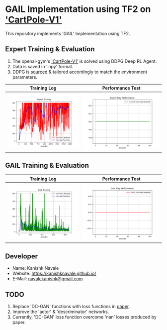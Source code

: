 # GAIL Implementation using TF2 on ['CartPole-V1'](https://gym.openai.com/envs/CartPole-v1/)
This repository implements 'GAIL' Implementation using TF2.

## Expert Training & Evaluation
1. The openai-gym's ['CartPole-V1'](https://gym.openai.com/envs/CartPole-v1/) is solved using DDPG Deep RL Agent.
2. Data is saved in '.npy' format.
3. DDPG is [sourced](https://github.com/KanishkNavale/Trajectory-Planning-using-HER-and-Reward-Engineering/blob/master/HER/ddpg.py) & tailored accordingly to match the environment parameters.

|Training Log|Performance Test|
|:---:|:---:|
|<img src="Expert/data/Expert Training.png" width="400">|<img src="Expert/data/Expert Performance.png" width="400">|

## GAIL Training & Evaluation
|Training Log|Performance Test|
|:---:|:---:|
|<img src="GAIL/data/Training.png" width="400">|<img src="GAIL/data/Performance.png" width="400">|

## Developer
* Name: Kanishk Navale
* Website: https://kanishknavale.github.io/
* E-Mail: navalekanishk@gmail.com

## TODO
1. Replace 'DC-GAN' functions with loss functions in [paper](https://arxiv.org/abs/1606.03476).
2. Improve the 'actor' & 'descriminator' networks.
3. Currently, 'DC-GAN' loss function overcome 'nan' losses produced by paper.
